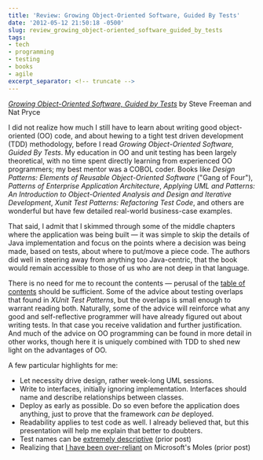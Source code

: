 ```yaml
---
title: 'Review: Growing Object-Oriented Software, Guided By Tests'
date: '2012-05-12 21:50:18 -0500'
slug: review_growing_object-oriented_software_guided_by_tests
tags:
- tech
- programming
- testing
- books
- agile
excerpt_separator: <!-- truncate -->
---
```


[_Growing Object-Oriented Software, Guided by Tests_](http://www.growing-object-oriented-software.com/)
by Steve Freeman and Nat Pryce

I did not realize how much I still have to learn about writing good
object-oriented  (OO) code, and about hewing to a tight test driven development
(TDD) methodology, before I read _Growing Object-Oriented Software, Guided By
Tests_. My education in OO and unit testing has been largely theoretical, with
no time spent directly learning from experienced OO programmers; my best mentor
was a COBOL coder. Books like _Design Patterns: Elements of Reusable
Object-Oriented Software_ ("Gang of Four"), _Patterns of Enterprise Application
Architecture_, _Applying UML and Patterns: An Introduction to Object-Oriented
Analysis and Design and Iterative Development_, _Xunit Test Patterns:
Refactoring Test Code_, and others are wonderful but have few detailed
real-world business-case examples.

<!-- truncate -->

That said, I admit that I skimmed through some of the middle chapters where the
application was being built &mdash; it was simple to skip the details of Java
implementation and focus on the points where a decision was being made, based on
tests, about where to put/move a piece code. The authors did well in steering
away from anything too Java-centric, that the book would remain accessible to
those of us who are not deep in that language.

There is no need for me to recount the contents &mdash; perusal of the [table of
contents](http://www.growing-object-oriented-software.com/toc.html) should be
sufficient. Some of the advice about testing overlaps that found in _XUnit Test
Patterns_, but the overlaps is small enough to warrant reading both. Naturally,
some of the advice will reinforce what any good and self-reflective programmer
will have already figured out about writing tests. In that case you receive
validation and further justification. And much of the advice on OO programming
can be found in more detail in other works, though here it is uniquely combined
with TDD to shed new light on the advantages of OO.

A few particular highlights for me:

* Let necessity drive design, rather week-long UML sessions.
* Write to interfaces, initially ignoring implementation. Interfaces should name
  and describe relationships between classes.
* Deploy as early as possible. Do so even before the application does anything,
  just to prove that the framework _can be_ deployed.
* Readability applies to test code as well. I already believed that, but this
  presentation will help me explain that better to doubters.
* Test names can be [extremely
  descriptive](/archive/2012/03/30/test_naming_convention/) (prior post)
* Realizing that [I have been
  over-reliant](/archive/2012/04/19/moles-no-longer-fit-for-unit-test/)  on
  Microsoft's Moles (prior post)
